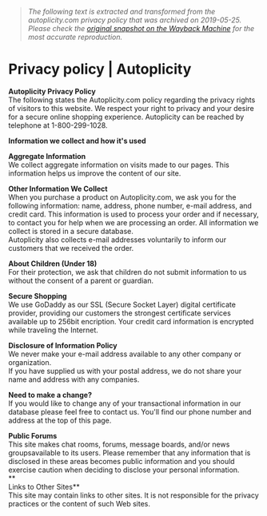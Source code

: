> *The following text is extracted and transformed from the autoplicity.com privacy policy that was archived on 2019-05-25. Please check the [original snapshot on the Wayback Machine](https://web.archive.org/web/20190525202324id_/https%3A//autoplicity.com/privacy-policy) for the most accurate reproduction.*

# Privacy policy | Autoplicity

**Autoplicity Privacy Policy**  
The following states the Autoplicity.com policy regarding the privacy rights of visitors to this website. We respect your right to privacy and your desire for a secure online shopping experience. Autoplicity can be reached by telephone at 1-800-299-1028.

**Information we collect and how it's used**

**Aggregate Information**  
We collect aggregate information on visits made to our pages. This information helps us improve the content of our site.

**Other Information We Collect**  
When you purchase a product on Autoplicity.com, we ask you for the following information: name, address, phone number, e-mail address, and credit card. This information is used to process your order and if necessary, to contact you for help when we are processing an order. All information we collect is stored in a secure database.  
Autoplicity also collects e-mail addresses voluntarily to inform our customers that we received the order.

**About Children (Under 18)**  
For their protection, we ask that children do not submit information to us without the consent of a parent or guardian.

**Secure Shopping**  
We use GoDaddy as our SSL (Secure Socket Layer) digital certificate provider, providing our customers the strongest certificate services available up to 256bit encription. Your credit card information is encrypted while traveling the Internet.

**Disclosure of Information Policy**  
We never make your e-mail address available to any other company or organization.  
If you have supplied us with your postal address, we do not share your name and address with any companies.

**Need to make a change?**  
If you would like to change any of your transactional information in our database please feel free to contact us. You'll find our phone number and address at the top of this page. 

**Public Forums**  
This site makes chat rooms, forums, message boards, and/or news groupsavailable to its users. Please remember that any information that is disclosed in these areas becomes public information and you should exercise caution when deciding to disclose your personal information.  
**  
Links to Other Sites**  
This site may contain links to other sites. It is not responsible for the privacy practices or the content of such Web sites.

